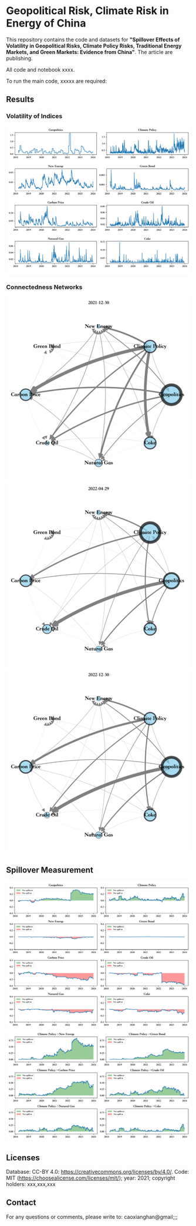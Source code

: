 # Geopolitical Risk, Climate Risk in Energy of China
This repository contains the code and datasets for **"Spillover Effects of Volatility in Geopolitical Risks, Climate Policy Risks, Traditional Energy Markets, and Green Markets: Evidence from China"**.  The article are publishing.

All code and notebook xxxx.

To run the main code, xxxxx are required:

## Results

### Volatility of Indices
![波动率分布](images/波动率分布.svg)

### Connectedness Networks
![波动率分布](images/俄乌冲突：2021-12-30.svg)![波动率分布2](images/俄乌冲突：2022-04-29.svg)![波动率分布3](images/俄乌冲突：2022-12-30.svg)

## Spillover Measurement
![波动净溢出](images/波动净溢出.svg)![波动气候政策](images/波动气候政策.svg)
## Licenses
Database: CC-BY 4.0: https://creativecommons.org/licenses/by/4.0/. 
Code: MIT (https://choosealicense.com/licenses/mit/); year: 2021; copyright holders: xxx,xxx,xxx

## Contact
For any questions or comments, please write to: caoxianghan@gmail;;;